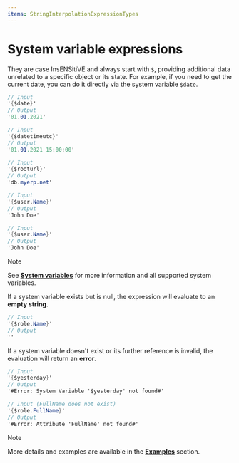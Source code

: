 ```yaml
---
items: StringInterpolationExpressionTypes
---
```


# System variable expressions

They are case InsENSitiVE and always start with `$`, providing additional data unrelated to a specific object or its state. For example, if you need to get the current date, you can do it directly via the system variable `$date`.

```cs
// Input
'{$date}'
// Output
'01.01.2021'

// Input
'{$datetimeutc}'
// Output
'01.01.2021 15:00:00'

// Input
'{$rooturl}'
// Output
'db.myerp.net'

// Input
'{$user.Name}'
// Output
'John Doe'

// Input
'{$user.Name}'
// Output
'John Doe'
```

> [!NOTE]
> 
> See **[System variables](https://docs.erp.net/tech/advanced/string-interpolation/system-variables.html)** for more information and all supported system variables.

If a system variable exists but is null, the expression will evaluate to an **empty string**.

```cs
// Input 
'{$role.Name}'
// Output
''
```

If a system variable doesn't exist or its further reference is invalid, the evaluation will return an **error**.

```cs
// Input 
'{$yesterday}'
// Output
'#Error: System Variable '$yesterday' not found#'

// Input (FullName does not exist)
'{$role.FullName}'
// Output
'#Error: Attribute 'FullName' not found#'
```

> [!NOTE]
> 
> More details and examples are available in the **[Examples](https://docs.erp.net/tech/advanced/string-interpolation/examples/index.html)** section.
